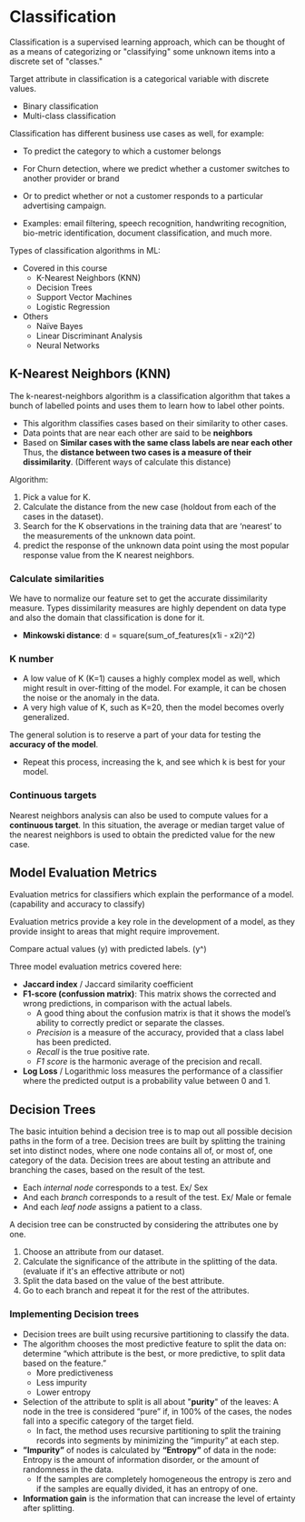 # Classification

Classification is a supervised learning approach, which can be thought of as a means of categorizing or "classifying" some unknown items into a discrete set of "classes."

Target attribute in classification is a categorical variable with discrete values.
- Binary classification
- Multi-class classification

Classification has different business use cases as well, for example:
- To predict the category to which a customer belongs
- For Churn detection, where we predict whether a customer switches to another provider or brand 
- Or to predict whether or not a customer responds to a particular advertising campaign.

- Examples: email filtering, speech recognition, handwriting
recognition, bio-metric identification, document classification, and much more.

Types of classification algorithms in ML:
- Covered in this course
    - K-Nearest Neighbors (KNN)
    - Decision Trees 
    - Support Vector Machines
    - Logistic Regression
- Others
    - Naïve Bayes
    - Linear Discriminant Analysis
    - Neural Networks

## K-Nearest Neighbors (KNN)

The k-nearest-neighbors algorithm is a classification algorithm that takes a bunch of labelled points and uses them to learn how to label other points.
- This algorithm classifies cases based on their similarity to other cases.
- Data points that are near each other are said to be **neighbors**
- Based on **Similar cases with the same class labels
are near each other** Thus, the **distance between two cases is a measure of their dissimilarity**. (Different ways of calculate this distance)

Algorithm:
1. Pick a value for K.
2. Calculate the distance from the new case (holdout from each of the cases in the dataset).
3. Search for the K observations in the training data that are ‘nearest’ to the measurements
of the unknown data point.
4. predict the response of the unknown data point using the most popular response value from the K nearest neighbors.

### Calculate similarities

We have to normalize our feature set to get the accurate dissimilarity measure.
Types dissimilarity measures are highly dependent on data type and also the domain that classification is done for it.
- **Minkowski distance**: d = square(sum_of_features(x1i - x2i)^2)

### K number

- A low value of K (K=1) causes a highly complex model as well, which might result in over-fitting of the model. For example, it can be chosen the noise or the anomaly in the data.
- A very high value of K, such as K=20, then the model becomes overly generalized.

The general solution is to reserve a part of your data for testing the **accuracy of the model**.
- Repeat this process, increasing the k, and see which k is best for your model.

### Continuous targets

Nearest neighbors analysis can also be used to compute values for a **continuous target**.
In this situation, the average or median target value of the nearest neighbors is used to obtain the predicted value for the new case.

## Model Evaluation Metrics

Evaluation metrics for classifiers which explain the performance of a model. (capability and accuracy to classify)

Evaluation metrics provide a key role in the development of a model, as they provide insight to areas that might require improvement.

Compare actual values (y) with predicted labels. (y^)

Three model evaluation metrics covered here:
- **Jaccard index** / Jaccard similarity coefficient
- **F1-score (confussion matrix)**: This matrix shows the corrected and wrong predictions, in comparison with the actual labels.
  - A good thing about the confusion matrix is that it shows the model’s ability to correctly predict or separate the classes.
  - *Precision* is a measure of the accuracy, provided that a class label has been predicted.
  - *Recall* is the true positive rate.
  - *F1 score* is the harmonic average of the precision and recall.
- **Log Loss** / Logarithmic loss measures the performance of a classifier where the predicted output is a probability value between 0 and 1.

## Decision Trees

The basic intuition behind a decision tree is to map out all possible decision paths in the form of a tree.
Decision trees are built by splitting the training set into distinct nodes, where one node contains all of, or most of, one category of the data.
Decision trees are about testing an attribute and branching the cases, based on the result of the test.
- Each *internal node* corresponds to a test. Ex/ Sex
- And each *branch* corresponds to a result of the test. Ex/ Male or female
- And each *leaf node* assigns a patient to a class.


A decision tree can be constructed by considering the attributes one by one.
1. Choose an attribute from our dataset.
2. Calculate the significance of the attribute in the splitting of the data. (evaluate if it's an effective attribute or not)
3. Split the data based on the value of the best attribute.
4. Go to each branch and repeat it for the rest of the attributes.

### Implementing Decision trees
- Decision trees are built using recursive partitioning to classify the data.
- The algorithm chooses the most predictive feature to split the data on: determine “which attribute is the
best, or more predictive, to split data based on the feature.”
  - More predictiveness
  - Less impurity
  - Lower entropy
- Selection of the attribute to split is all about "**purity**" of the leaves: A node in the tree is considered “pure” if, in 100% of the cases, the nodes fall into a specific category of the target field.
  - In fact, the method uses recursive partitioning to split the training records into segments by minimizing the “impurity” at each step.
- **”Impurity”** of nodes is calculated by **“Entropy”** of data in the node: Entropy is the amount of information disorder, or the amount of randomness in the data.
  - If the samples are completely homogeneous the entropy is zero and if the samples are equally divided, it has an entropy of one.
- **Information gain** is the information that can increase the level of ertainty after splitting.





